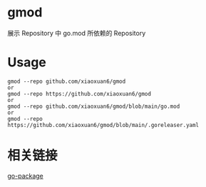 # gmod
展示 Repository 中 go.mod 所依赖的 Repository

# Usage

```shell
gmod --repo github.com/xiaoxuan6/gmod
or 
gmod --repo https://github.com/xiaoxuan6/gmod
or
gmod --repo github.com/xiaoxuan6/gmod/blob/main/go.mod
or
gmod --repo https://github.com/xiaoxuan6/gmod/blob/main/.goreleaser.yaml
```

# 相关链接

[go-package](https://github.com/xiaoxuan6/go-package-example)